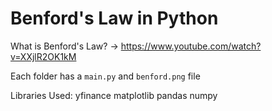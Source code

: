 # Benford's Law in Python

What is Benford's Law? -> https://www.youtube.com/watch?v=XXjlR2OK1kM

Each folder has a ``main.py`` and ``benford.png`` file

Libraries Used:
			yfinance
      matplotlib
      pandas
			numpy
			






